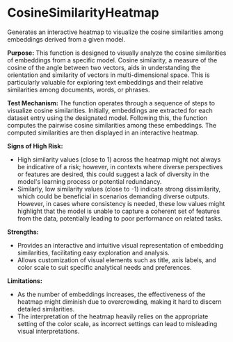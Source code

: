 # CosineSimilarityHeatmap

Generates an interactive heatmap to visualize the cosine similarities among embeddings derived from a given model.

**Purpose:**
This function is designed to visually analyze the cosine similarities of embeddings from a specific model.
Cosine similarity, a measure of the cosine of the angle between two vectors, aids in understanding the
orientation and similarity of vectors in multi-dimensional space. This is particularly valuable for exploring
text embeddings and their relative similarities among documents, words, or phrases.

**Test Mechanism:**
The function operates through a sequence of steps to visualize cosine similarities. Initially,
embeddings are extracted for each dataset entry using the designated model. Following this,
the function computes the pairwise cosine similarities among these embeddings. The computed similarities
are then displayed in an interactive heatmap.

**Signs of High Risk:**
- High similarity values (close to 1) across the heatmap might not always be indicative of a risk;
however, in contexts where diverse perspectives or features are desired, this could suggest a lack of
diversity in the model's learning process or potential redundancy.
- Similarly, low similarity values (close to -1) indicate strong dissimilarity, which could be beneficial in
scenarios demanding diverse outputs. However, in cases where consistency is needed, these low values might
highlight that the model is unable to capture a coherent set of features from the data, potentially leading to poor performance on related tasks.

**Strengths:**
- Provides an interactive and intuitive visual representation of embedding similarities, facilitating easy exploration and analysis.
- Allows customization of visual elements such as title, axis labels, and color scale to suit specific analytical needs and preferences.

**Limitations:**
- As the number of embeddings increases, the effectiveness of the heatmap might diminish due to overcrowding, making it hard to discern detailed similarities.
- The interpretation of the heatmap heavily relies on the appropriate setting of the color scale, as incorrect settings can lead to misleading visual interpretations.